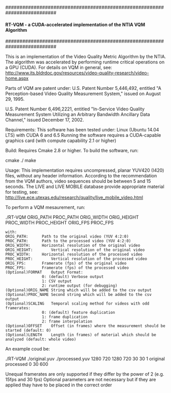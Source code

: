
##########################################################################
#### RT-VQM - a CUDA-accelerated implementation of the NTIA VQM Algorithm
##########################################################################

This is an implementation of the Video Quality Metric Algorithm by the NTIA.
The algorithm was accelerated by performing runtime critical operations on a GPU (CUDA).
For details on VQM in general, see: http://www.its.bldrdoc.gov/resources/video-quality-research/video-home.aspx

Parts of VQM are patent under:
U.S. Patent Number 5,446,492, entitled "A Perception-based Video
Quality Measurement System," issued on August 29, 1995.

U.S. Patent Number 6,496,2221, entitled "In-Service Video Quality
Measurement System Utilizing an Arbitrary Bandwidth Ancillary Data
Channel," issued December 17, 2002.

Requirements:
This software has been tested under: Linux (Ubuntu 14.04 LTS) with CUDA 6 and 6.5
Running the software requires a CUDA-capable graphics card (with compute capability 2.1 or higher)

Build:
Requires Cmake 2.8 or higher. To build the software, run:

cmake ./
make

Usage:
This implementation requires uncompressed, planar YUV420 (I420) files, without any header information. 
According to the recommendation from the VQM authors, video sequences should be between 5 and 15 seconds.
The LIVE and LIVE MOBILE database provide appropriate material for testing, see: http://live.ece.utexas.edu/research/quality/live_mobile_video.html

To perform a VQM mesaurement, run:

./RT-VQM ORIG_PATH PROC_PATH ORIG_WIDTH ORIG_HEIGHT PROC_WIDTH PROC_HEIGHT ORIG_FPS PROC_FPS

	with:
	ORIG_PATH:		Path to the original video (YUV 4:2:0)
	PROC_PATH:		Path to the processed video (YUV 4:2:0)
	ORIG_WIDTH:		Horizontal resolution of the original video 
	ORIG_HEIGHT:		Vertical resolution of the original video 
	PROC_WIDTH:		Horizontal resolution of the processed video 
	PROC_HEIGHT:		Vertical resolution of the processed video 
	ORIG_FPS:		Framerate (fps) of the original video
	PROC_FPS:		Framerate (fps) of the processed video
	(Optional)FORMAT	Output Format:
					0: (default) Verbose output
					1: CSV output	
					2: runtime output (for debugging)
	(Optional)ORIG_NAME	String which will be added to the csv output	
	(Optional)PROC_NAME	Second string which will be added to the csv output	
	(Optional)SCALING	Temporal scaling method for videos with odd framerates:
					0: (default) feature duplication
					1: frame duplication
					2: frame interpolation	
	(Optional)OFFSET	Offset (in frames) where the measurement should be started (default: 0)
	(Optional)LENGTH	Length (in frames) of material which should be analyzed (default: whole video)
	

An example coud be:

./RT-VQM ./original.yuv ./processed.yuv 1280 720 1280 720 30 30 1 original processed 0 30 600

Unequal framerates are only supported if they differ by the power of 2 (e.g. 15fps and 30 fps)
Optional parameters are not necessary but if they are applied thay have to be placed in the correct order


